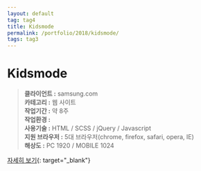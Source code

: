 ```yaml
---
layout: default
tag: tag4
title: Kidsmode
permalink: /portfolio/2018/kidsmode/
tags: tag3
---
```

# Kidsmode
> **클라이언트 :** samsung.com   
> **카테고리 :** 웹 사이트   
> **작업기간 :** 약 8주   
> **작업환경 :**    
> **사용기술 :** HTML / SCSS / jQuery / Javascript   
> **지원 브라우저 :** 5대 브라우저(chrome, firefox, safari, opera, IE)   
> **해상도 :** PC 1920 / MOBILE 1024   

[자세히 보기](/src/2017/kidsmode){: target="_blank"}